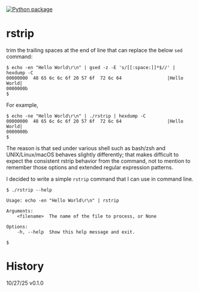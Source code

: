 [![Python package](https://github.com/daddy-knows-best/rstrip/actions/workflows/python-package.yml/badge.svg)](https://github.com/daddy-knows-best/rstrip/actions/workflows/python-package.yml)
# rstrip

trim the trailing spaces at the end of line that can replace the below `sed` command:

```
$ echo -en "Hello World\r\n" | gsed -z -E 's/[[:space:]]*$//' | hexdump -C
00000000  48 65 6c 6c 6f 20 57 6f  72 6c 64                 |Hello World|
0000000b
$
```

For example,

```
$ echo -ne "Hello World\r\n" | ./rstrip | hexdump -C
00000000  48 65 6c 6c 6f 20 57 6f  72 6c 64                 |Hello World|
0000000b
$
```

The reason is that sed under various shell such as bash/zsh and UNIX/Linux/macOS behaves slightly differently; that makes difficult to expect the consistent rstrip behavior from the command, not to mention to remember those options and extended regular expression patterns.

I decided to write a simple `rstrip` command that I can use in command line.

```
$ ./rstrip --help

Usage: echo -en "Hello World\r\n" | rstrip

Arguments:
    <filename>  The name of the file to process, or None

Options:
    -h, --help  Show this help message and exit.

$
```

# History

10/27/25 v0.1.0
